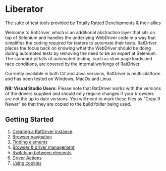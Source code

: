 # Liberator
The suite of test tools provided by Totally Ratted Developments &amp; their allies

Welcome to RatDriver, which is an additional abstraction layer that sits on top of Selenium and handles the underlying WebDriver code in a way that simplifies the coding required for testers to automate their tests. RatDriver places the focus back on knowing what the WebDriver should be doing during automated tests by removing the need to be an expert at Selenium. The standard pitfalls of automated testing, such as slow page loads and race conditions, are covered by the internal workings of RatDriver.

Currently available in both C# and Java versions, RatDriver is multi-platform and has been tested on Windows, MacOs and Linux.

**NB: Visual Studio Users:**
Please note that RatDriver works with the versions of the drivers supplied and should only require changes if your browsers are not the up to date versions. You will need to mark these files as "Copy If Newer" so that they are copied to the build folder being used.

## Getting Started #

1. [Creating a RatDriver instance](https://github.com/LiberatorTestTools/Liberator/wiki/Creating-a-RatDriver-Instance)
1. [Browser navigation](https://github.com/LiberatorTestTools/Liberator/wiki/Browser-Navigation)
1. [Finding elements](https://github.com/LiberatorTestTools/Liberator/wiki/Finding-Elements)
1. [Browser & driver management](https://github.com/LiberatorTestTools/Liberator/wiki/Browser-&-Driver-Management)
1. [Switching between elements](https://github.com/LiberatorTestTools/Liberator/wiki/Switching-Between-Elements)
1. [Driver Actions](https://github.com/LiberatorTestTools/Liberator/wiki/Driver-Actions)
1. [Using cookies](https://github.com/LiberatorTestTools/Liberator/wiki/Using-Cookies)
